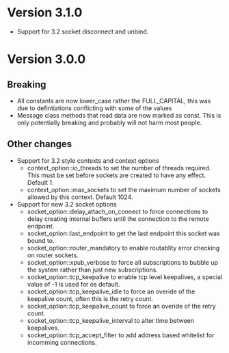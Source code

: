 Version 3.1.0
=============

* Support for 3.2 socket disconnect and unbind.

Version 3.0.0
=============

Breaking
--------

* All constants are now lower_case rather the FULL_CAPITAL, this was due to
  defintiations conflicting with some of the values
* Message class methods that read data are now marked as const. This is only
  potentially breaking and probably will not harm most people.


Other changes
-------------

* Support for 3.2 style contexts and context options
  * context_option::io_threads to set the number of threads required. This
    must be set before sockets are created to have any effect. Default 1.
  * context_option::max_sockets to set the maximum number of sockets allowed
    by this context. Default 1024.
* Support for new 3.2 socket options
  * socket_option::delay_attach_on_connect to force connections to delay
    creating internal buffers until the connection to the remote endpoint.
  * socket_option::last_endpoint to get the last endpoint this socket was
    bound to.
  * socket_option::router_mandatory to enable routablity error checking on
    router sockets.
  * socket_option::xpub_verbose to force all subscriptions to bubble up the
    system rather than just new subscriptions.
  * socket_option::tcp_keepalive to enable tcp level keepalives, a special
    value of -1 is used for os default.
  * socket_option::tcp_keepalive_idle to force an overide of the keepalive
    count, often this is the retry count.
  * socket_option::tcp_keepalive_count to force an overide of the retry count.
  * socket_option::tcp_keepalive_interval to alter time between keepalives.
  * socket_option::tcp_accept_filter to add address based whitelist for
    incomming connections.

